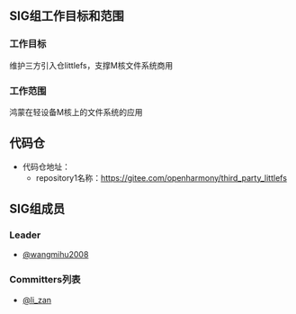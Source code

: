 ## SIG组工作目标和范围

### 工作目标
维护三方引入仓littlefs，支撑M核文件系统商用
### 工作范围
鸿蒙在轻设备M核上的文件系统的应用
## 代码仓
- 代码仓地址：
  - repository1名称：https://gitee.com/openharmony/third_party_littlefs

## SIG组成员

### Leader
- [@wangmihu2008](https://gitee.com/wangmihu2008)

### Committers列表
- [@li_zan](https://gitee.com/li_zan)
